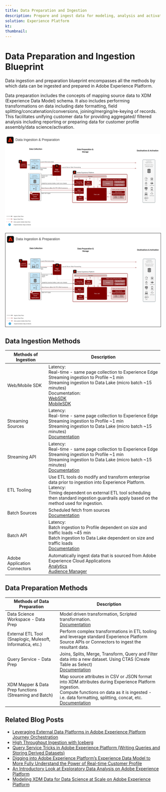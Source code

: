 ```yaml
---
title: Data Preparation and Ingestion
description: Prepare and ingest data for modeling, analysis and activation in Experience Platform
solution: Experience Platform
kt: 
thumbnail: 
---
```


# Data Preparation and Ingestion Blueprint

Data ingestion and preparation blueprint encompasses all the methods by which data can be ingested and prepared in Adobe Experience Platform.

Data preparation includes the concepts of mapping source data to XDM (Experience Data Model) schema. It also includes performing transformations on data including date formatting, field splitting/concatenation/conversions, joining/merging/re-keying of records. This facilitates unifying customer data for providing aggregated/ filtered analysis including reporting or preparing data for customer profile assembly/data science/activation.

![Data Ingestion](assets/dataingest.svg)

<img src="assets/dataingest.svg" alt="Reference architecture for the Data Preparation and Ingestion Blueprint" style="border:1px solid #4a4a4a"/>

## Data Ingestion Methods

| Methods of Ingestion         | Description                                                                                                                                                                                                                                                                                                                                                                                                                             |
|------------------------------|-----------------------------------------------------------------------------------------------------------------------------------------------------------------------------------------------------------------------------------------------------------------------------------------------------------------------------------------------------------------------------------------------------------------------------------------|
| Web/Mobile SDK               | Latency:<br>Real-time - same page collection to Experience Edge<br>Streaming ingestion to Profile ~1 min<br>Streaming ingestion to Data Lake (micro batch ~15 minutes)<br>Documentation: <br>[WebSDK](https://experienceleague.adobe.com/docs/experience-platform/edge/home.html?lang=en)<br>[MobileSDK](https://experienceleague.adobe.com/docs/mobile.html?lang=en)                                                                     |
| Streaming Sources            | Latency:<br>Real-time - same page collection to Experience Edge<br>Streaming ingestion to Profile ~1 min<br>Streaming ingestion to Data Lake (micro batch ~15 minutes)<br>[Documentation](https://experienceleague.adobe.com/docs/experience-platform/sources/home.html?lang=en#connectors)                                                                                                                                               |
| Streaming API                | Latency:<br>Real-time - same page collection to Experience Edge<br>Streaming ingestion to Profile ~1 min<br>Streaming ingestion to Data Lake (micro batch ~15 minutes)<br>[Documentation](https://experienceleague.adobe.com/docs/experience-platform/ingestion/streaming/overview.html?lang=en#what-can-you-do-with-streaming-ingestion%3F)                                                                                              |
| ETL Tooling                  | Use ETL tools do modify and transform enterprise data prior to ingestion into Experience Platform.<br>Latency:<br>Timing dependent on external ETL tool scheduling then standard ingestion guardrails apply based on the method used for ingestion.                                                                                                                                                                                                     |
| Batch Sources                | Scheduled fetch from sources<br>[Documentation](https://experienceleague.adobe.com/docs/experience-platform/sources/home.html?lang=en#connectors)                                                                                                                                                                                                                                                                                         |
| Batch API                    | Latency:<br>Batch ingestion to Profile dependent on size and traffic loads ~45 min<br>Batch ingestion to Data Lake dependent on size and traffic loads<br>[Documentation](https://experienceleague.adobe.com/docs/experience-platform/ingestion/batch/overview.html?lang=en#batch)                                                                                                                                                        |
| Adobe Application Connectors | Automatically ingest data that is sourced from Adobe Experience Cloud Applications<br>[Analytics](https://experienceleague.adobe.com/docs/experience-platform/sources/connectors/adobe-applications/analytics.html?lang=en#connectors)<br>[Audience Manager](https://experienceleague.adobe.com/docs/experience-platform/sources/connectors/adobe-applications/audience-manager.html?lang=en#connectors) |






## Data Preparation Methods

| Methods of Data Preparation                                | Description                                                                                                                                                                                                                                                                                    |
|------------------------------------------------------------|------------------------------------------------------------------------------------------------------------------------------------------------------------------------------------------------------------------------------------------------------------------------------------------------|
| Data Science Workspace - Data Prep                         | Model driven transformation, Scripted transformation.<br>[Documentation](https://experienceleague.adobe.com/docs/experience-platform/data-science-workspace/home.html?lang=en)                                                                                                                   |
| External ETL Tool (Snaplogic, Mulesoft, Informatica, etc.) | Perform complex transformations in ETL tooling and leverage standard Experience Platform Source APIs or Connectors to ingest the resultant data.                                                                                                                                                               |
| Query Service - Data Prep                                  | Joins, Splits, Merge, Transform, Query and Filter data into a new dataset. Using CTAS (Create Table as Select)<br>[Documentation](https://experienceleague.adobe.com/docs/experience-platform/query/home.html?lang=en#sql)                                                                       |
| XDM Mapper & Data Prep functions (Streaming and Batch)     | Map source attributes in CSV or JSON format into XDM attributes during Experience Platform ingestion.<br>Compute functions on data as it is ingested - i.e. data formatting, splitting, concat, etc.<br>[Documentation](https://experienceleague.adobe.com/docs/experience-platform/data-prep/home.html?lang=en) |

## Related Blog Posts

* [Leveraging External Data Platforms in Adobe Experience Platform Journey Orchestration](https://medium.com/adobetech/leveraging-external-data-platforms-in-adobe-experience-platform-journey-orchestration-54fc6134fe17?source=your_stories_page-------------------------------------)
* [High Throughput Ingestion with Iceberg](https://medium.com/adobetech/high-throughput-ingestion-with-iceberg-ccf7877a413f?source=your_stories_page-------------------------------------)
* [Query Service Tricks in Adobe Experience Platform (Writing Queries and Storing Derived Datasets)](https://medium.com/adobetech/query-service-tricks-in-adobe-experience-platform-writing-queries-and-storing-derived-datasets-eaee0d6d683e?source=your_stories_page-------------------------------------)
* [Digging into Adobe Experience Platform’s Experience Data Model to More Fully Understand the Power of Real-time Customer Profile](https://medium.com/adobetech/digging-into-adobe-experience-platforms-experience-data-model-to-more-fully-understand-the-power-3e109271e04f?source=your_stories_page-------------------------------------)
* [An Introductory Look at Exploratory Data Analysis on Adobe Experience Platform](https://medium.com/adobetech/an-introductory-look-at-exploratory-data-analysis-on-adobe-experience-platform-1bfce7501d9a?source=your_stories_page-------------------------------------)
* [Modeling XDM Data for Data Science at Scale on Adobe Experience Platform](https://medium.com/adobetech/modeling-xdm-data-for-data-science-at-scale-on-adobe-experience-platform-222bb2a6dbf7?source=your_stories_page-------------------------------------)

